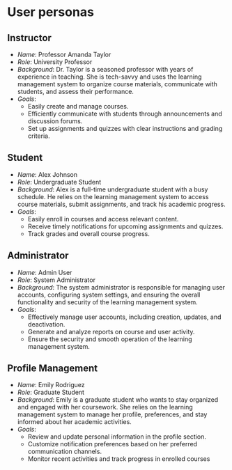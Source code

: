 # User personas

## Instructor

* *Name*: Professor Amanda Taylor
* *Role*: University Professor
* *Background*: Dr. Taylor is a seasoned professor with years of experience in teaching. She is tech-savvy and uses the learning management system to organize course materials, communicate with students, and assess their performance.
* *Goals*:
  * Easily create and manage courses.
  * Efficiently communicate with students through announcements and discussion forums.
  * Set up assignments and quizzes with clear instructions and grading criteria.

## Student

* *Name*: Alex Johnson
* *Role*: Undergraduate Student
* *Background*: Alex is a full-time undergraduate student with a busy schedule. He relies on the learning management system to access course materials, submit assignments, and track his academic progress.
* *Goals*:
  * Easily enroll in courses and access relevant content.
  * Receive timely notifications for upcoming assignments and quizzes.
  * Track grades and overall course progress.

## Administrator

* *Name*: Admin User
* *Role*: System Administrator
* *Background*: The system administrator is responsible for managing user accounts, configuring system settings, and ensuring the overall functionality and security of the learning management system.
* *Goals*:
  * Effectively manage user accounts, including creation, updates, and deactivation.
  * Generate and analyze reports on course and user activity.
  * Ensure the security and smooth operation of the learning management system.

## Profile Management

* *Name*: Emily Rodriguez
* *Role*: Graduate Student
* *Background*: Emily is a graduate student who wants to stay organized and engaged with her coursework. She relies on the learning management system to manage her profile, preferences, and stay informed about her academic activities.
* *Goals*:
  * Review and update personal information in the profile section.
  * Customize notification preferences based on her preferred communication channels.
  * Monitor recent activities and track progress in enrolled courses

